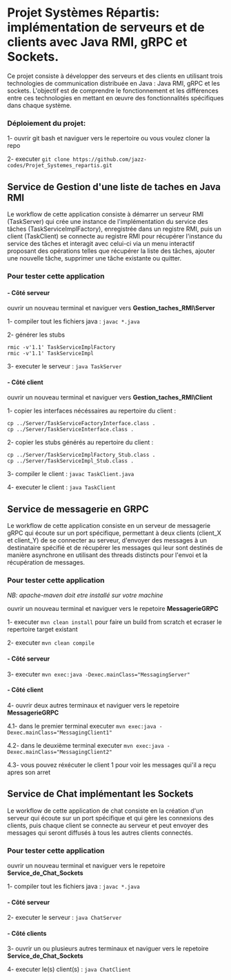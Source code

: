 # Projet Systèmes Répartis: implémentation de serveurs et de clients avec Java RMI, gRPC et Sockets.
Ce projet consiste à développer des serveurs et des clients en utilisant trois technologies de communication distribuée en Java : Java RMI, gRPC et les sockets. L'objectif est de comprendre le fonctionnement et les différences entre ces technologies en mettant en œuvre des fonctionnalités spécifiques dans chaque système.

### Déploiement du projet:

1- ouvrir git bash et naviguer vers le repertoire ou vous voulez cloner la repo

2- executer `git clone https://github.com/jazz-codes/Projet_Systemes_repartis.git`

## Service de Gestion d'une liste de taches en Java RMI

Le workflow de cette application consiste à démarrer un serveur RMI (TaskServer) qui crée une instance de l'implémentation du service des tâches (TaskServiceImplFactory), enregistrée dans un registre RMI, puis un client (TaskClient) se connecte au registre RMI pour récupérer l'instance du service des tâches et interagit avec celui-ci via un menu interactif proposant des opérations telles que récupérer la liste des tâches, ajouter une nouvelle tâche, supprimer une tâche existante ou quitter.

### Pour tester cette application 

#### - Côté serveur

ouvrir un nouveau terminal et naviguer vers **Gestion_taches_RMI\Server**

1- compiler tout les fichiers java : `javac *.java`

2- générer les stubs

    rmic -v'1.1' TaskServiceImplFactory
    rmic -v'1.1' TaskServiceImpl
    
3- executer le serveur : `java TaskServer`

#### - Côté client

ouvrir un nouveau terminal et naviguer vers **Gestion_taches_RMI\Client**

1- copier les interfaces nécéssaires au repertoire du client :

    cp ../Server/TaskServiceFactoryInterface.class .
    cp ../Server/TaskServiceInterface.class .

2- copier les stubs générés au repertoire du client :

	cp ../Server/TaskServiceImplFactory_Stub.class .
	cp ../Server/TaskServiceImpl_Stub.class .

3- compiler le client : `javac TaskClient.java`

4- executer le client : `java TaskClient`


## Service de messagerie en GRPC

Le workflow de cette application consiste en un serveur de messagerie gRPC qui écoute sur un port spécifique, permettant à deux clients (client_X et client_Y) de se connecter au serveur, d'envoyer des messages à un destinataire spécifié et de récupérer les messages qui leur sont destinés de manière asynchrone en utilisant des threads distincts pour l'envoi et la récupération de messages.

### Pour tester cette application

_NB: apache-maven doit etre installé sur votre machine_



ouvrir un nouveau terminal et naviguer vers le repetoire **MessagerieGRPC**

1- executer `mvn clean install` pour faire un build from scratch et ecraser le repertoire target existant

2- executer `mvn clean compile`

#### - Côté serveur

3- executer  `mvn exec:java -Dexec.mainClass="MessagingServer"`

#### - Côté client

4- ouvrir deux autres terminaux et naviguer vers le repetoire **MessagerieGRPC**

4.1-  dans le premier terminal executer `mvn exec:java -Dexec.mainClass="MessagingClient1"` 

4.2-  dans le deuxième terminal executer `mvn exec:java -Dexec.mainClass="MessagingClient2"`

4.3- vous pouvez réxécuter le client 1 pour voir les messages qui'il a reçu apres son arret

## Service de Chat implémentant les Sockets

Le workflow de cette application de chat consiste en la création d'un serveur qui écoute sur un port spécifique et qui gère les connexions des clients, puis chaque client se connecte au serveur et peut envoyer des messages qui seront diffusés à tous les autres clients connectés.

### Pour tester cette application

ouvrir un nouveau terminal et naviguer vers le repetoire **Service_de_Chat_Sockets**

1- compiler tout les fichiers java : `javac *.java`
#### - Côté serveur

2- executer le serveur : `java ChatServer`

#### - Côté clients

3- ouvrir un ou plusieurs autres terminaux et naviguer vers le repetoire **Service_de_Chat_Sockets**

4- executer le(s) client(s) : `java ChatClient`




 







  
